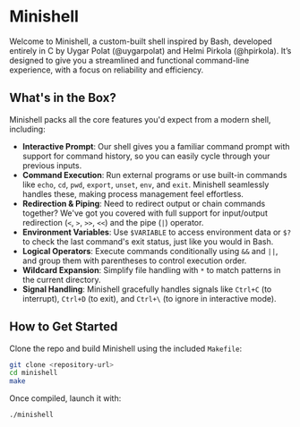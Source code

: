 # Minishell

Welcome to Minishell, a custom-built shell inspired by Bash, developed entirely in C by Uygar Polat (@uygarpolat) and Helmi Pirkola (@hpirkola). It’s designed to give you a streamlined and functional command-line experience, with a focus on reliability and efficiency.

## What's in the Box?

Minishell packs all the core features you'd expect from a modern shell, including:

- **Interactive Prompt**: Our shell gives you a familiar command prompt with support for command history, so you can easily cycle through your previous inputs.
- **Command Execution**: Run external programs or use built-in commands like `echo`, `cd`, `pwd`, `export`, `unset`, `env`, and `exit`. Minishell seamlessly handles these, making process management feel effortless.
- **Redirection & Piping**: Need to redirect output or chain commands together? We've got you covered with full support for input/output redirection (`<`, `>`, `>>`, `<<`) and the pipe (`|`) operator.
- **Environment Variables**: Use `$VARIABLE` to access environment data or `$?` to check the last command's exit status, just like you would in Bash.
- **Logical Operators**: Execute commands conditionally using `&&` and `||`, and group them with parentheses to control execution order.
- **Wildcard Expansion**: Simplify file handling with `*` to match patterns in the current directory.
- **Signal Handling**: Minishell gracefully handles signals like `Ctrl+C` (to interrupt), `Ctrl+D` (to exit), and `Ctrl+\` (to ignore in interactive mode).

## How to Get Started

Clone the repo and build Minishell using the included `Makefile`:

```bash
git clone <repository-url>
cd minishell
make
```

Once compiled, launch it with:

`./minishell`
